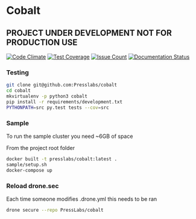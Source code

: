 # Cobalt

## PROJECT UNDER DEVELOPMENT NOT FOR PRODUCTION USE

[![Code Climate](https://codeclimate.com/repos/575fcf4f35379340730025a4/badges/1c72b01b55f804a4de4e/gpa.svg)](https://codeclimate.com/repos/575fcf4f35379340730025a4/feed)
[![Test Coverage](https://codeclimate.com/repos/575fcf4f35379340730025a4/badges/1c72b01b55f804a4de4e/coverage.svg)](https://codeclimate.com/repos/575fcf4f35379340730025a4/coverage)
[![Issue Count](https://codeclimate.com/repos/575fcf4f35379340730025a4/badges/1c72b01b55f804a4de4e/issue_count.svg)](https://codeclimate.com/repos/575fcf4f35379340730025a4/feed)
[![Documentation Status](https://readthedocs.org/projects/presslabs-cobalt/badge/?version=latest)](http://presslabs-cobalt.readthedocs.io/en/latest/?badge=latest)

### Testing

```bash
git clone git@github.com:Presslabs/cobalt
cd cobalt
mkvirtualenv -p python3 cobalt
pip install -r requirements/development.txt
PYTHONPATH=src py.test tests --cov=src
```

### Sample

To run the sample cluster you need ~6GB of space

From the project root folder

```bash
docker built -t presslabs/cobalt:latest .
sample/setup.sh
docker-compose up
```

### Reload drone.sec

Each time someone modifies .drone.yml this needs to be ran

```bash
drone secure --repo PressLabs/cobalt
```
